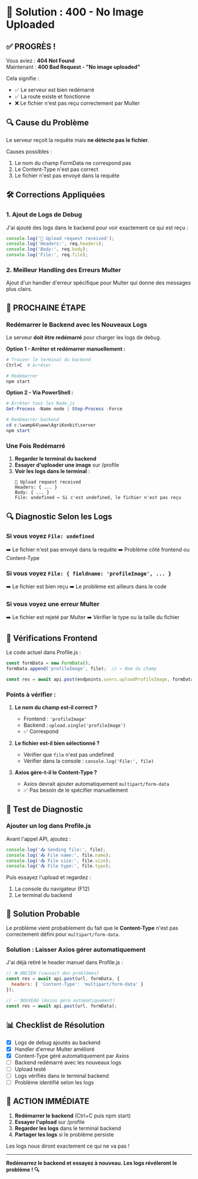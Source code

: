 # 🔧 Solution : 400 - No Image Uploaded

## ✅ PROGRÈS !

Vous aviez : **404 Not Found**  
Maintenant : **400 Bad Request - "No image uploaded"**

Cela signifie :
- ✅ Le serveur est bien redémarré
- ✅ La route existe et fonctionne
- ❌ Le fichier n'est pas reçu correctement par Multer

## 🔍 Cause du Problème

Le serveur reçoit la requête mais **ne détecte pas le fichier**.

Causes possibles :
1. Le nom du champ FormData ne correspond pas
2. Le Content-Type n'est pas correct
3. Le fichier n'est pas envoyé dans la requête

## 🛠️ Corrections Appliquées

### 1. Ajout de Logs de Debug

J'ai ajouté des logs dans le backend pour voir exactement ce qui est reçu :
```javascript
console.log('📸 Upload request received');
console.log('Headers:', req.headers);
console.log('Body:', req.body);
console.log('File:', req.file);
```

### 2. Meilleur Handling des Erreurs Multer

Ajout d'un handler d'erreur spécifique pour Multer qui donne des messages plus clairs.

## 🚀 PROCHAINE ÉTAPE

### Redémarrer le Backend avec les Nouveaux Logs

Le serveur **doit être redémarré** pour charger les logs de debug.

**Option 1 - Arrêter et redémarrer manuellement :**
```bash
# Trouver le terminal du backend
Ctrl+C  # Arrêter

# Redémarrer
npm start
```

**Option 2 - Via PowerShell :**
```powershell
# Arrêter tous les Node.js
Get-Process -Name node | Stop-Process -Force

# Redémarrer backend
cd c:\wamp64\www\AgriKonbit\server
npm start
```

### Une Fois Redémarré

1. **Regarder le terminal du backend**
2. **Essayer d'uploader une image** sur /profile
3. **Voir les logs dans le terminal** :
   ```
   📸 Upload request received
   Headers: { ... }
   Body: { ... }
   File: undefined ← Si c'est undefined, le fichier n'est pas reçu
   ```

## 🔍 Diagnostic Selon les Logs

### Si vous voyez `File: undefined`
➡️ Le fichier n'est pas envoyé dans la requête
➡️ Problème côté frontend ou Content-Type

### Si vous voyez `File: { fieldname: 'profileImage', ... }`
➡️ Le fichier est bien reçu
➡️ Le problème est ailleurs dans le code

### Si vous voyez une erreur Multer
➡️ Le fichier est rejeté par Multer
➡️ Vérifier le type ou la taille du fichier

## 📝 Vérifications Frontend

Le code actuel dans Profile.js :
```javascript
const formData = new FormData();
formData.append('profileImage', file);  // ← Nom du champ

const res = await api.post(endpoints.users.uploadProfileImage, formData);
```

### Points à vérifier :

1. **Le nom du champ est-il correct ?**
   - Frontend : `'profileImage'`
   - Backend : `upload.single('profileImage')`
   - ✅ Correspond

2. **Le fichier est-il bien sélectionné ?**
   - Vérifier que `file` n'est pas undefined
   - Vérifier dans la console : `console.log('File:', file)`

3. **Axios gère-t-il le Content-Type ?**
   - Axios devrait ajouter automatiquement `multipart/form-data`
   - ✅ Pas besoin de le spécifier manuellement

## 🧪 Test de Diagnostic

### Ajouter un log dans Profile.js

Avant l'appel API, ajoutez :
```javascript
console.log('📤 Sending file:', file);
console.log('📤 File name:', file.name);
console.log('📤 File size:', file.size);
console.log('📤 File type:', file.type);
```

Puis essayez l'upload et regardez :
1. La console du navigateur (F12)
2. Le terminal du backend

## 🎯 Solution Probable

Le problème vient probablement du fait que le **Content-Type** n'est pas correctement défini pour `multipart/form-data`.

### Solution : Laisser Axios gérer automatiquement

J'ai déjà retiré le header manuel dans Profile.js :
```javascript
// ❌ ANCIEN (causait des problèmes)
const res = await api.post(url, formData, {
  headers: { 'Content-Type': 'multipart/form-data' }
});

// ✅ NOUVEAU (Axios gère automatiquement)
const res = await api.post(url, formData);
```

## 📊 Checklist de Résolution

- [x] Logs de debug ajoutés au backend
- [x] Handler d'erreur Multer amélioré
- [x] Content-Type géré automatiquement par Axios
- [ ] Backend redémarré avec les nouveaux logs
- [ ] Upload testé
- [ ] Logs vérifiés dans le terminal backend
- [ ] Problème identifié selon les logs

## 🚀 ACTION IMMÉDIATE

1. **Redémarrer le backend** (Ctrl+C puis npm start)
2. **Essayer l'upload** sur /profile
3. **Regarder les logs** dans le terminal backend
4. **Partager les logs** si le problème persiste

Les logs nous diront exactement ce qui ne va pas !

---

**Redémarrez le backend et essayez à nouveau. Les logs révéleront le problème ! 🔍**
